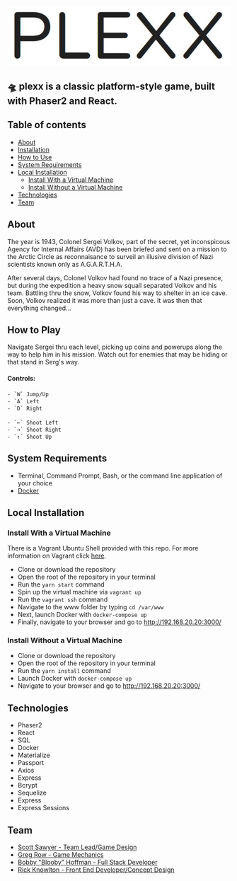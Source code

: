 ![alt-text](./public/images/logo.JPG)
## 🛸 plexx is a classic platform-style game, built with Phaser2 and React.

## Table of contents
  * [About](#about)
  * [Installation](#installation)  
  * [How to Use](#how-to)
  * [System Requirements](#requirements)
  * [Local Installation](#installation)
    * [Install With a Virtual Machine](#vm-installation)
    * [Install Without a Virtual Machine](#regular-installation)
  * [Technologies](#technologies)
  * [Team](#team)


## <a name="about"></a> About
The year is 1943, Colonel Sergei Volkov, part of the secret, yet inconspicous Agency for Internal Affairs (AVD) has been briefed and sent on a mission to the Arctic Circle as reconnaisance to surveil an illusive division of Nazi scientists known only as A.G.A.R.T.H.A.

After several days, Colonel Volkov had found no trace of a Nazi presence, but during the expedition a heavy snow squall separated Volkov and his team. Battling thru the snow, Volkov found his way to shelter in an ice cave. Soon, Volkov realized it was more than just a cave. It was then that everything changed...

## <a name="how-to"></a> How to Play
Navigate Sergei thru each level, picking up coins and powerups along the way to help him in his mission. Watch out for enemies that may be hiding or that stand in Serg's way.

#### Controls:
    - `W` Jump/Up
    - `A` Left
    - `D` Right

    - `←` Shoot Left
    - `→` Shoot Right
    - `↑` Shoot Up
    

## <a name="requirements"></a> System Requirements
- Terminal, Command Prompt, Bash, or the command line application of your choice
- [Docker](https://www.docker.com/)

## <a name="installation"></a> Local Installation
### <a name="vm-installation"></a> Install With a Virtual Machine
There is a Vagrant Ubuntu Shell provided with this repo. For more information on Vagrant click [here](https://www.vagrantup.com/intro/getting-started/).
- Clone or download the repository
- Open the root of the repository in your terminal
- Run the `yarn start` command
- Spin up the virtual machine via `vagrant up`
- Run the `vagrant ssh` command
- Navigate to the www folder by typing `cd /var/www`
- Next, launch Docker with `docker-compose up`
- Finally, navigate to your browser and go to http://192.168.20.20:3000/

### <a name="regular-installation"></a> Install Without a Virtual Machine
- Clone or download the repository
- Open the root of the repository in your terminal
- Run the `yarn install` command
- Launch Docker with `docker-compose up`
- Navigate to your browser and go to http://192.168.20.20:3000/

## <a name="technologies"></a> Technologies
- Phaser2
- React
- SQL
- Docker
- Materialize
- Passport
- Axios
- Express
- Bcrypt
- Sequelize
- Express
- Express Sessions


## <a name="team"></a> Team
- [Scott Sawyer - Team Lead/Game Design](https://github.com/scottasawyer)
- [Greg Row - Game Mechanics](https://github.com/rowgregory)
- [Bobby "Blooby" Hoffman - Full Stack Developer](https://github.com/)
- [Rick Knowlton - Front End Developer/Concept Design](https://github.com/rickknowlton)


